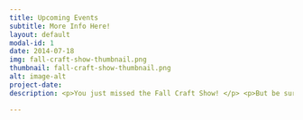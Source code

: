 ```yaml
---
title: Upcoming Events
subtitle: More Info Here!
layout: default
modal-id: 1
date: 2014-07-18
img: fall-craft-show-thumbnail.png
thumbnail: fall-craft-show-thumbnail.png
alt: image-alt
project-date: 
description: <p>You just missed the Fall Craft Show! </p> <p>But be sure to check back here for upcoming events as they are posted.</p>

---
```

